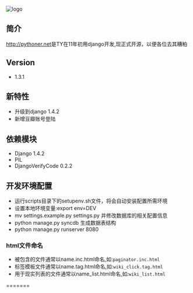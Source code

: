 ![logo](http://pythoner.net/static/images/logo.png)

简介
---
<http://pythoner.net>是TY在11年初用django开发,现正式开源，以便各位去其糟粕

Version
-------
+ 1.3.1

新特性
-----
+ 升级到django 1.4.2
+ 新增豆瓣账号登陆

依赖模块
-------
+ Django 1.4.2
+ PIL
+ DjangoVerifyCode  0.2.2

开发环境配置
------------
+ 运行scripts目录下的setupenv.sh文件，将会自动安装配置所需环境
+ 设置本地环境变量:export env=DEV
+ mv settings.example.py settings.py 并修改数据库的相关配置信息
+ python manage.py syncdb 生成数据表结构
+ python manage.py runserver 8080

### html文件命名
+ 被包含的文件通常以name.inc.html命名,如:``` paginator.inc.html ```
+ 标签模板文件通常以name.tag.html命名,如:``` wiki_click.tag.html ```
+ 用于现实列表的文件通常以name_list.html命名,如:``` wiki_list.html ```

=======

